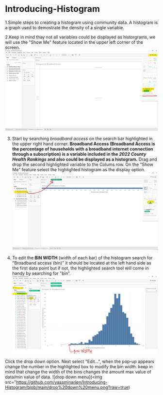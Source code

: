# Introducing-Histogram
1.Simple steps to creating a histogram using community data. A histogram is a graph used to demostrate the density of a single variable.

2.Keep in mind thay not all variables could be displayed as historgrams, we will use the "Show Me" feature located in the upper left corner of the screen.
![Show Me](https://github.com/yassminarlen/Introducing-Histogram/blob/main/Show%20me%20Feature.png?raw=true)  

3. Start by searching *broadband access* on the search bar highlighted in the upper right hand corner. **Broadband Access (Broadband Access is the percentage of households with a broadband internet connection through a subscription) is a variable included in the *2022 County Health Rankings* and also could be displayed as a histogram.** 
Drag and drop the second highlighted variable to the Colums row. On the "Show Me" feature select the highlighted histogram as the display option. 
![Selecting Histogram](https://github.com/yassminarlen/Introducing-Histogram/blob/main/Selecting%20Histogram.png?raw=true) 

4. To edit the **BIN WIDTH** (width of each bar) of the histogram search for "Broadband access (bin)" it should be located at the left hand side as the first data point but if not, the highlighted  search tool will come in handy by searching for "bin". 
![bin width](https://github.com/yassminarlen/Introducing-Histogram/blob/main/Bin%20Wid.png?raw=true) 

Click the drop down option. Next select "Edit...", when the pop-up appears change the number in the highlighted box to modify the bin width. keep in mind that change the width of the bins changes the amount max value of data/min value of data.
![drop down menu](<img src="https://github.com/yassminarlen/Introducing-Histogram/blob/main/drop%20down%20menu.png?raw=true)
